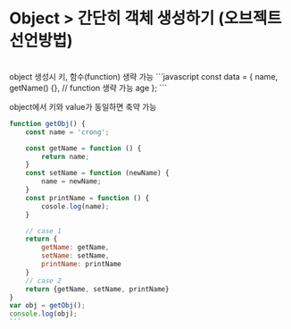 # Object > 간단히 객체 생성하기 (오브젝트 선언방법)
<br>
object 생성시 키, 함수(function) 생략 가능
```javascript
const data = {
    name,
    getName() {},	// function 생략 가능
    age
};
```

object에서 키와 value가 동일하면 축약 가능
```javascript
function getObj() {
    const name = 'crong';

    const getName = function () {
        return name;
    }
    const setName = function (newName) {
        name = newName;
    }
    const printName = function () {
        cosole.log(name);
    }

    // case 1
    return {
        getName: getName,
        setName: setName,
        printName: printName
    }
    // case 2
    return {getName, setName, printName}
}
var obj = getObj();
console.log(obj);
```￼